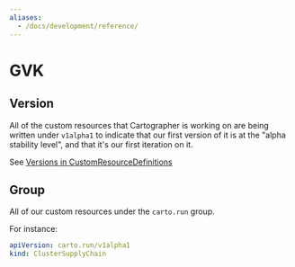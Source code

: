 ```yaml
---
aliases:
  - /docs/development/reference/
---
```


# GVK

## Version

All of the custom resources that Cartographer is working on are being written under `v1alpha1` to indicate that our
first version of it is at the "alpha stability level", and that it's our first iteration on it.

See
[Versions in CustomResourceDefinitions](https://kubernetes.io/docs/tasks/extend-kubernetes/custom-resources/custom-resource-definition-versioning/)

## Group

All of our custom resources under the `carto.run` group.

For instance:

```yaml
apiVersion: carto.run/v1alpha1
kind: ClusterSupplyChain
```
